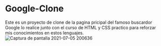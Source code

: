 # Google-Clone
Este es un proyecto de clone de la pagina pricipal del famoso buscardor Google lo realice junto con el curso de HTML y CSS practico para reforzar mis conocimientos en estos lenguajes.
![Captura de pantalla 2021-07-05 200636](https://user-images.githubusercontent.com/72107810/124527944-905ccd80-ddcc-11eb-990a-d4be01491b91.jpg)


